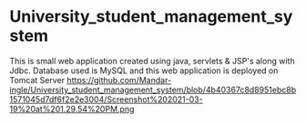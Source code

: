 # University_student_management_system
This is small web application created using java, servlets &amp; JSP's along with Jdbc. Database used is MySQL and this web application is deployed on Tomcat Server
https://github.com/Mandar-ingle/University_student_management_system/blob/4b40367c8d8951ebc8b1571045d7df6f2e2e3004/Screenshot%202021-03-19%20at%201.29.54%20PM.png
